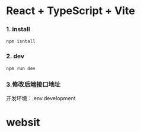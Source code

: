 # React + TypeScript + Vite
### 1. install
  ```npm isntall```
### 2. dev
  ```npm run dev```

### 3.修改后端接口地址
开发环境：.env.development
# websit
